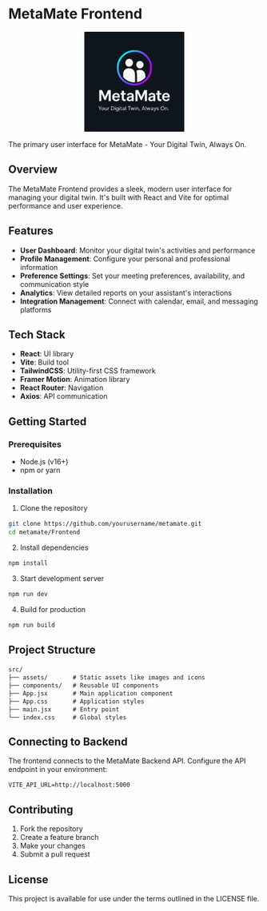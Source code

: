 # MetaMate Frontend

<p align="center">
  <img src="../MetaMate.png" alt="MetaMate Logo" width="200">
</p>

The primary user interface for MetaMate - Your Digital Twin, Always On.

## Overview

The MetaMate Frontend provides a sleek, modern user interface for managing your digital twin. It's built with React and Vite for optimal performance and user experience.

## Features

- **User Dashboard**: Monitor your digital twin's activities and performance
- **Profile Management**: Configure your personal and professional information
- **Preference Settings**: Set your meeting preferences, availability, and communication style
- **Analytics**: View detailed reports on your assistant's interactions
- **Integration Management**: Connect with calendar, email, and messaging platforms

## Tech Stack

- **React**: UI library
- **Vite**: Build tool
- **TailwindCSS**: Utility-first CSS framework
- **Framer Motion**: Animation library
- **React Router**: Navigation
- **Axios**: API communication

## Getting Started

### Prerequisites

- Node.js (v16+)
- npm or yarn

### Installation

1. Clone the repository
```bash
git clone https://github.com/yourusername/metamate.git
cd metamate/Frontend
```

2. Install dependencies
```bash
npm install
```

3. Start development server
```bash
npm run dev
```

4. Build for production
```bash
npm run build
```

## Project Structure

```
src/
├── assets/       # Static assets like images and icons
├── components/   # Reusable UI components
├── App.jsx       # Main application component
├── App.css       # Application styles
├── main.jsx      # Entry point
└── index.css     # Global styles
```

## Connecting to Backend

The frontend connects to the MetaMate Backend API. Configure the API endpoint in your environment:

```
VITE_API_URL=http://localhost:5000
```

## Contributing

1. Fork the repository
2. Create a feature branch
3. Make your changes
4. Submit a pull request

## License

This project is available for use under the terms outlined in the LICENSE file.
